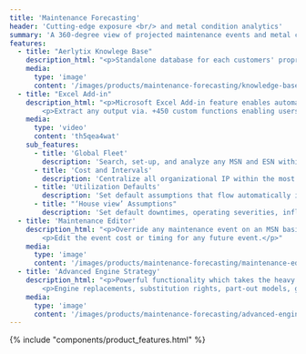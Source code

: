 ```yaml
---
title: 'Maintenance Forecasting'
header: 'Cutting-edge exposure <br/> and metal condition analytics'
summary: 'A 360-degree view of projected maintenance events and metal condition across all commercial aircraft types'
features:
  - title: "Aerlytix Knowlege Base"
    description_html: "<p>Standalone database for each customers' proprietary cost and interval data, default utilization assumptions, and ‘house view’ forecasting assumptions.</p><p>Top-tier security, SOC 2 Type 2 compliance, audit trails and customer specific approval workflows.</p>"
    media:
      type: 'image'
      content: '/images/products/maintenance-forecasting/knowledge-base.png'
  - title: "Excel Add-in"
    description_html: "<p>Microsoft Excel Add-in feature enables automated analysis output downloads directly from the Aerlytix core engine.</p>
        <p>Extract any output via. +450 custom functions enabling users to build or maintain  bespoke pricing and analysis templates.</p>"
    media:
      type: 'video'
      content: 'th5qea4wat'
    sub_features:
      - title: 'Global Fleet'
        description: 'Search, set-up, and analyze any MSN and ESN within the global fleet'
      - title: 'Cost and Intervals'
        description: 'Centralize all organizational IP within the most secure cloud infrastructure'
      - title: 'Utilization Defaults'
        description: 'Set default assumptions that flow automatically into any maintenance forecast'
      - title: "‘House view’ Assumptions"
        description: 'Set default downtimes, operating severities, inflation assumptions for consistency across forecasts'
  - title: 'Maintenance Editor'
    description_html: "<p>Override any maintenance event on an MSN basis without impacting to the underlying Knowledge Base.</p>
        <p>Edit the event cost or timing for any future event.</p>"
    media:
      type: 'image'
      content: '/images/products/maintenance-forecasting/maintenance-editor.png'
  - title: 'Advanced Engine Strategy'
    description_html: "<p>Powerful functionality which takes the heavy lifting out of maintenance forecasting.</p>
        <p>Engine replacements, substitution rights, part-out models, green-time leasing, and third-party agreement.</p>"
    media:
      type: 'image'
      content: '/images/products/maintenance-forecasting/advanced-engine-strategy.png'
---
```


{% include "components/product_features.html" %}




